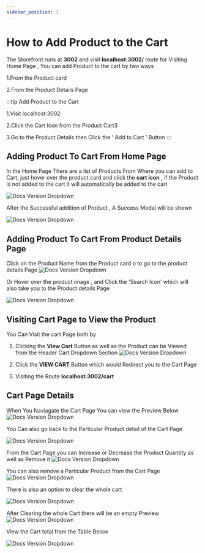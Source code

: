 ```yaml
---
sidebar_position: 1
---
```


# How to Add Product to the Cart

The Storefront runs at **3002** and visit **localhost:3002/** route for Visiting Home Page , You can add Product to the cart by two ways

1.From the Product card

2.From the Product Details Page

:::tip Add Product to the Cart

1.Visit localhost:3002

2.Click the Cart Icon from the Product Cart3

3.Go to the Product Details then Click the ' Add to Cart ' Button
:::

## Adding Product To Cart From Home Page

In the Home Page There are a list of Products From Where you can add to Cart, just hover over the product card and click the **cart icon** , if the Product is not added to the cart it will automatically be added to the cart

![Docs Version Dropdown](../img/cart-tutorial/prod_cart_icon_marked.png)

After the Successful addition of Product , A Success Modal will be shown

![Docs Version Dropdown](../img/cart-tutorial/cart_modal_marked.png)

## Adding Product To Cart From Product Details Page

Click on the Product Name from the Product card o to go to the product details Page
![Docs Version Dropdown](../img/cart-tutorial/prod_details_um.png)

Or Hover over the product image , and Click the 'Search Icon' which will also take you to the Product details Page

![Docs Version Dropdown](../img/cart-tutorial/prod_card_search.png)

## Visiting Cart Page to View the Product

You Can Visit the cart Page both by

1. Clicking the **View Cart** Button as well as the Product can be Viewed from the Header Cart Dropdown Section
   ![Docs Version Dropdown](../img/cart-tutorial/cart_dropdown_marked.png)

2. Click the **VIEW CART** Button which would Redirect you to the Cart Page

3. Visiting the Route **localhost:3002/cart**

## Cart Page Details

When You Naviagate the Cart Page You can view the Preview Below
![Docs Version Dropdown](../img/cart-tutorial/cart_table.png)

You Can also go back to the Particular Product detail of the Cart Page

![Docs Version Dropdown](../img/cart-tutorial/cart_table_prod.png)

From the Cart Page you can Increase or Decrease the Product Quantity as well as Remove it
![Docs Version Dropdown](../img/cart-tutorial/cart_quantity.png)

You can also remove a Particular Product from the Cart Page
![Docs Version Dropdown](../img/cart-tutorial/cart_remove.jpg)

There is also an option to clear the whole cart

![Docs Version Dropdown](../img/cart-tutorial/cart_clear.png)

After Clearing the whole Cart there will be an empty Preview
![Docs Version Dropdown](../img/cart-tutorial/empty_cart.png)

View the Cart total from the Table Below

![Docs Version Dropdown](../img/cart-tutorial/cart_total.png)
